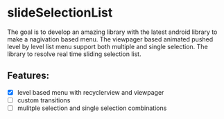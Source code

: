# slideSelectionList
The goal is to develop an amazing library with the latest android library to make a nagivation based menu. The viewpager based animated pushed level by level list menu support both multiple and single selection. The library to resolve real time sliding selection list.

## Features:
-[x] level based menu with recyclerview and viewpager
-[ ] custom transitions
-[ ] mulitple selection and single selection combinations
